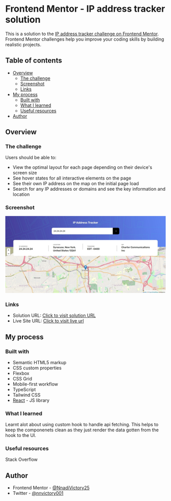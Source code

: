 # Frontend Mentor - IP address tracker solution

This is a solution to the [IP address tracker challenge on Frontend Mentor](https://www.frontendmentor.io/challenges/ip-address-tracker-I8-0yYAH0). Frontend Mentor challenges help you improve your coding skills by building realistic projects. 

## Table of contents

- [Overview](#overview)
  - [The challenge](#the-challenge)
  - [Screenshot](#screenshot)
  - [Links](#links)
- [My process](#my-process)
  - [Built with](#built-with)
  - [What I learned](#what-i-learned)
  - [Useful resources](#useful-resources)
- [Author](#author)


## Overview

### The challenge

Users should be able to:

- View the optimal layout for each page depending on their device's screen size
- See hover states for all interactive elements on the page
- See their own IP address on the map on the initial page load
- Search for any IP addresses or domains and see the key information and location

### Screenshot

![](./src/assets/screenshot.jpeg)


### Links

- Solution URL: [Click to visit solution URL](https://www.frontendmentor.io/solutions/responsive-ip-address-tracker-website-g1toUMzE2g)
- Live Site URL: [Click to visit live url](https://ip-address-tracker-victory.vercel.app)

## My process

### Built with

- Semantic HTML5 markup
- CSS custom properties
- Flexbox
- CSS Grid
- Mobile-first workflow
- TypeScript
- Tailwind CSS
- [React](https://reactjs.org/) - JS library



### What I learned

Learnt alot about using custom hook to handle api fetching. This helps to keep the componenets clean as they just render the data gotten from the hook to the UI.


### Useful resources

Stack Overflow

## Author

- Frontend Mentor - [@NnadiVictory25](https://www.frontendmentor.io/profile/NnadiVictory25)
- Twitter - [@nnvictory001](https://www.twitter.com/nnvictory001)